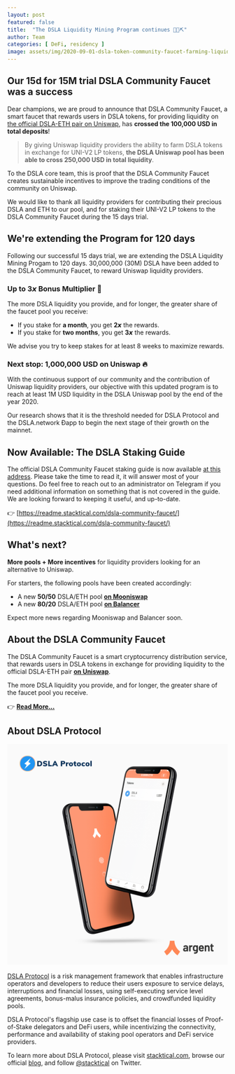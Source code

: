 ```yaml
---
layout: post
featured: false
title:  "The DSLA Liquidity Mining Program continues 🦄💎⛏"
author: Team
categories: [ DeFi, residency ]
image: assets/img/2020-09-01-dsla-token-community-faucet-farming-liquidity-mining-update.jpg
---
```


## Our 15d for 15M trial DSLA Community Faucet was a success

Dear champions, we are proud to announce that DSLA Community Faucet, a smart faucet that rewards users in DSLA tokens, for providing liquidity on [the official DSLA-ETH pair on Uniswap](https://uniswap.info/pair/0xd0fbb87e47da9987d345dbdf3a34d4266cf5ebe9), has **crossed the 100,000 USD in total deposits**!  

> By giving Uniswap liquidity providers the ability to farm DSLA tokens in exchange for UNI-V2 LP tokens, **the DSLA Uniswap pool has been able to cross 250,000 USD in total liquidity**.  

To the DSLA core team, this is proof that the DSLA Community Faucet creates sustainable incentives to improve the trading conditions of the community on Uniswap. 

We would like to thank all liquidity providers for contributing their precious DSLA and ETH to our pool, and for staking their UNI-V2 LP tokens to the DSLA Community Faucet during the 15 days trial.

## We're extending the Program for 120 days

Following our successful 15 days trial, we are extending the DSLA Liquidity Mining Progam to 120 days. 30,000,000 (30M) DSLA have been added to the DSLA Community Faucet, to reward Uniswap liquidity providers.

### Up to 3𝙭 Bonus Multiplier 🐋

The more DSLA liquidity you provide, and for longer, the greater share of the faucet pool you receive:

* If you stake for **a month**, you get **2𝙭** the rewards.  
* If you stake for **two months**, you get **3𝙭** the rewards.   

We advise you try to keep stakes for at least 8 weeks to maximize rewards.

### Next stop: 1,000,000 USD on Uniswap 🔥

With the continuous support of our community and the contribution of Uniswap liquidity providers, our objective with this updated program is to reach at least 1M USD liquidity in the DSLA Uniswap pool by the end of the year 2020. 

Our research shows that it is the threshold needed for DSLA Protocol and the DSLA.network Ðapp to begin the next stage of their growth on the mainnet.

## Now Available: The DSLA Staking Guide

The official DSLA Community Faucet staking guide is now available [at this address](https://readme.stacktical.com/dsla-community-faucet/). Please take the time to read it, it will answer most of your questions. Do feel free to reach out to an administrator on Telegram if you need additional information on something that is not covered in the guide. We are looking forward to keeping it useful, and up-to-date.
 
👉 [https://readme.stacktical.com/dsla-community-faucet/](https://readme.stacktical.com/dsla-community-faucet/)

## What's next?

**More pools + More incentives** for liquidity providers looking for an alternative to Uniswap. 

For starters, the following pools have been created accordingly:

* A new **50/50** DSLA/ETH pool **[on Mooniswap](https://mooniswap.info/pair/0xd3FE251864dD3D69D47EBB0F530c8541856aA6BB)**
* A new **80/20** DSLA/ETH pool **[on Balancer](https://pools.balancer.exchange/#/pool/0xdff4f867855fd7db4d240b60fd0a88f6a049427a/)**

Expect more news regarding Mooniswap and Balancer soon.

## About the DSLA Community Faucet

The DSLA Community Faucet is a smart cryptocurrency distribution service, that rewards users in DSLA tokens in exchange for providing liquidity to the official DSLA-ETH pair **[on Uniswap](https://uniswap.info/pair/0xd0fbb87e47da9987d345dbdf3a34d4266cf5ebe9)**. 

The more DSLA liquidity you provide, and for longer, the greater share of the faucet pool you receive.

👉 **[Read More...](https://readme.stacktical.com/dsla-community-faucet)**


## About DSLA Protocol

[![DSLA Token, now on Argent wallet](/assets/img/2020-08-26-dsla-token-available-on-Argent-keyless-wallet-screenshot.jpg)](https://stacktical.com)

[DSLA Protocol](https://stacktical.com) is a risk management framework that enables infrastructure operators and developers to reduce their users exposure to service delays, interruptions and financial losses, using self-executing service level agreements, bonus-malus insurance policies, and crowdfunded liquidity pools.

DSLA Protocol's flagship use case is to offset the financial losses of Proof-of-Stake delegators and DeFi users, while incentivizing the connectivity, performance and availability of staking pool operators and DeFi service providers.

To learn more about DSLA Protocol, please visit [stacktical.com](https://stacktical.com), browse our official [blog](https://blog.stacktical.com), and follow [@stacktical](https://twitter.com/Stacktical) on Twitter.